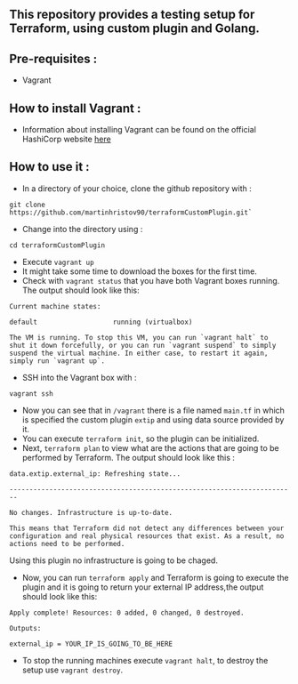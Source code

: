 ## This repository provides a testing setup for Terraform, using custom plugin and Golang. 

## Pre-requisites :

- Vagrant

## How to install Vagrant :

- Information about installing Vagrant can be found on the official HashiCorp website [here](https://www.vagrantup.com/docs/installation/)

## How to use it :

- In a directory of your choice, clone the github repository with :
```
git clone https://github.com/martinhristov90/terraformCustomPlugin.git`
```
- Change into the directory using :
```
cd terraformCustomPlugin
```
- Execute `vagrant up`
- It might take some time to download the boxes for the first time.
- Check with `vagrant status` that you have both Vagrant boxes running. The output should look like this:
```shell
Current machine states:

default                   running (virtualbox)

The VM is running. To stop this VM, you can run `vagrant halt` to
shut it down forcefully, or you can run `vagrant suspend` to simply
suspend the virtual machine. In either case, to restart it again,
simply run `vagrant up`.
```
- SSH into the Vagrant box with :
```
vagrant ssh
```
- Now you can see that in `/vagrant` there is a file named `main.tf` in which is specified the custom plugin `extip` and using data source provided by it.
- You can execute `terraform init`, so the plugin can be initialized. 
- Next, `terraform plan` to view what are the actions that are going to be performed by Terraform. The output should look like this :
```
data.extip.external_ip: Refreshing state...

------------------------------------------------------------------------

No changes. Infrastructure is up-to-date.

This means that Terraform did not detect any differences between your
configuration and real physical resources that exist. As a result, no
actions need to be performed.
```
Using this plugin no infrastructure is going to be chaged.
- Now, you can run `terraform apply` and Terraform is going to execute the plugin and it is going to return your external IP address,the output should look like this:
```
Apply complete! Resources: 0 added, 0 changed, 0 destroyed.

Outputs:

external_ip = YOUR_IP_IS_GOING_TO_BE_HERE
```
- To stop the running machines execute `vagrant halt`, to destroy the setup use `vagrant destroy`.
